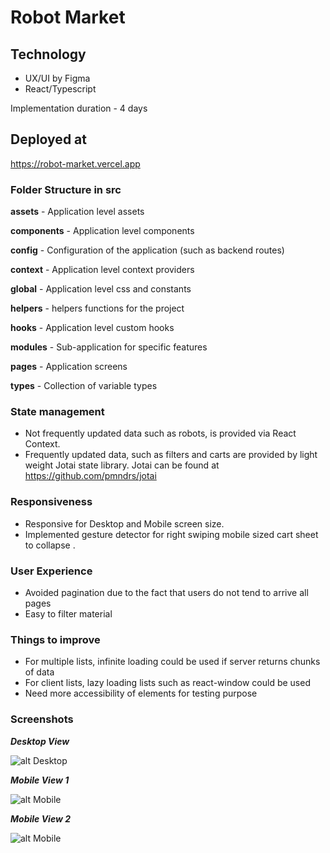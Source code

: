 # Robot Market 
## Technology
* UX/UI by Figma
* React/Typescript

Implementation duration - 4 days 
## Deployed at 
https://robot-market.vercel.app
### Folder Structure in src
**assets** - Application level assets 

**components** - Application level components 

**config** - Configuration of the application (such as backend routes)

**context** - Application level context providers 

**global** - Application level css and constants 

**helpers** - helpers functions for the project 

**hooks** - Application level custom hooks

**modules** - Sub-application for specific features 

**pages** - Application screens 

**types** - Collection of variable types 

### State management 
* Not frequently updated data such as robots, is provided via React Context.
* Frequently updated data, such as filters and carts are provided by light weight Jotai state library. Jotai can be found at https://github.com/pmndrs/jotai
### Responsiveness 
* Responsive for Desktop and Mobile screen size.
* Implemented gesture detector for right swiping mobile sized cart sheet to collapse . 

### User Experience 
* Avoided pagination due to the fact that users do not tend to arrive all pages 
* Easy to filter material

### Things to improve 
* For multiple lists, infinite loading could be used if server returns chunks of data
* For client lists, lazy loading lists such as react-window could be used
* Need more accessibility of elements for testing purpose 
### Screenshots

***Desktop View***

![alt Desktop](https://i.ibb.co/HDfxgft/ss1-1.png)

***Mobile View 1***

![alt Mobile](https://i.ibb.co/7RTmKK8/photo-2022-02-04-02-01-05.jpg)


***Mobile View 2***

![alt Mobile](https://i.ibb.co/kMJW5KY/photo-2022-02-04-02-01-10.jpg)

